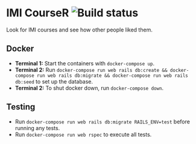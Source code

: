 # IMI CourseR ![Build status](https://travis-ci.com/georgdonner/courseR.svg?token=8pdsmK1vvcQXqZ5rRdTq&branch=master)

Look for IMI courses and see how other people liked them.

## Docker

- **Terminal 1:** Start the containers with `docker-compose up`.
- **Terminal 2:** Run `docker-compose run web rails db:create && docker-compose run web rails db:migrate && docker-compose run web rails db:seed` to set up the database.
- **Terminal 2:** To shut docker down, run `docker-compose down`.

## Testing

- Run `docker-compose run web rails db:migrate RAILS_ENV=test` before running any tests.
- Run `docker-compose run web rspec` to execute all tests.
